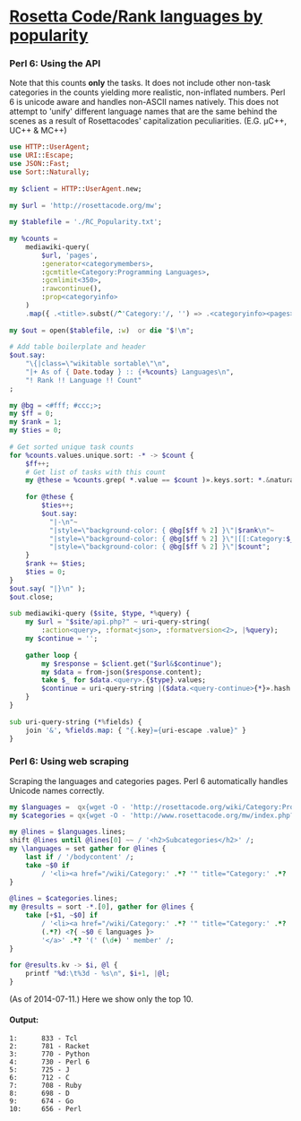 [1]: https://rosettacode.org/wiki/Rosetta_Code/Rank_languages_by_popularity

# [Rosetta Code/Rank languages by popularity][1]

### Perl 6: Using the API



Note that this counts **only** the tasks. It does not include other non-task categories in the counts yielding more realistic, non-inflated numbers. Perl 6 is unicode aware and handles non-ASCII names natively. This does not attempt to 'unify' different language names that are the same behind the scenes as a result of Rosettacodes' capitalization peculiarities. (E.G. μC++, UC++ &amp; ΜC++)

```raku
use HTTP::UserAgent;
use URI::Escape;
use JSON::Fast;
use Sort::Naturally;
 
my $client = HTTP::UserAgent.new;
 
my $url = 'http://rosettacode.org/mw';
 
my $tablefile = './RC_Popularity.txt';
 
my %counts =
    mediawiki-query(
        $url, 'pages',
        :generator<categorymembers>,
        :gcmtitle<Category:Programming Languages>,
        :gcmlimit<350>,
        :rawcontinue(),
        :prop<categoryinfo>
    )
    .map({ .<title>.subst(/^'Category:'/, '') => .<categoryinfo><pages> || 0 });
 
my $out = open($tablefile, :w)  or die "$!\n";
 
# Add table boilerplate and header
$out.say:
    "\{|class=\"wikitable sortable\"\n",
    "|+ As of { Date.today } :: {+%counts} Languages\n",
    "! Rank !! Language !! Count"
;
 
my @bg = <#fff; #ccc;>;
my $ff = 0;
my $rank = 1;
my $ties = 0;
 
# Get sorted unique task counts
for %counts.values.unique.sort: -* -> $count {
    $ff++;
    # Get list of tasks with this count
    my @these = %counts.grep( *.value == $count )».keys.sort: *.&naturally;
 
    for @these {
        $ties++;
        $out.say:
          "|-\n"~
          "|style=\"background-color: { @bg[$ff % 2] }\"|$rank\n"~
          "|style=\"background-color: { @bg[$ff % 2] }\"|[[:Category:$_|]]\n"~
          "|style=\"background-color: { @bg[$ff % 2] }\"|$count";
    }
    $rank += $ties;
    $ties = 0;
}
$out.say( "|}\n" );
$out.close;
 
sub mediawiki-query ($site, $type, *%query) {
    my $url = "$site/api.php?" ~ uri-query-string(
        :action<query>, :format<json>, :formatversion<2>, |%query);
    my $continue = '';
 
    gather loop {
        my $response = $client.get("$url&$continue");
        my $data = from-json($response.content);
        take $_ for $data.<query>.{$type}.values;
        $continue = uri-query-string |($data.<query-continue>{*}».hash.hash or last);
    }
}
 
sub uri-query-string (*%fields) {
    join '&', %fields.map: { "{.key}={uri-escape .value}" }
}
```


### Perl 6: Using web scraping



Scraping the languages and categories pages. Perl 6 automatically handles Unicode names correctly.

```raku
my $languages =  qx{wget -O - 'http://rosettacode.org/wiki/Category:Programming_Languages'};
my $categories = qx{wget -O - 'http://www.rosettacode.org/mw/index.php?title=Special:Categories&limit=5000'};
 
my @lines = $languages.lines;
shift @lines until @lines[0] ~~ / '<h2>Subcategories</h2>' /;
my \languages = set gather for @lines {
    last if / '/bodycontent' /;
    take ~$0 if
        / '<li><a href="/wiki/Category:' .*? '" title="Category:' .*? '">' (.*?) '</a></li>' /;
}
 
@lines = $categories.lines;
my @results = sort -*.[0], gather for @lines {
    take [+$1, ~$0] if
        / '<li><a href="/wiki/Category:' .*? '" title="Category:' .*? '">'
        (.*?) <?{ ~$0 ∈ languages }>
        '</a>' .*? '(' (\d+) ' member' /;
}
 
for @results.kv -> $i, @l {
    printf "%d:\t%3d - %s\n", $i+1, |@l;
}
```


(As of 2014-07-11.) Here we show only the top 10.


#### Output:
```
1:      833 - Tcl
2:      781 - Racket
3:      770 - Python
4:      730 - Perl 6
5:      725 - J
6:      712 - C
7:      708 - Ruby
8:      698 - D
9:      674 - Go
10:     656 - Perl
```